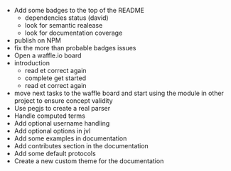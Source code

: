 + Add some badges to the top of the README
	+ dependencies status (david)
	+ look for semantic realease
	+ look for documentation coverage
+ publish on NPM
+ fix the more than probable badges issues
+ Open a waffle.io board
+ introduction
	+ read et correct again
	+ complete get started
	+ read et correct again
+ move next tasks to the waffle board and start using the module in other project to ensure concept validity
+ Use pegjs to create a real parser
+ Handle computed terms 
+ Add optional username handling
+ Add optional options in jvl
+ Add some examples in documentation
+ Add contributes section in the documentation
+ Add some default protocols
+ Create a new custom theme for the documentation